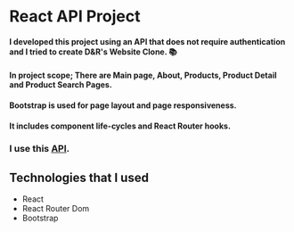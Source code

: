 # React API Project 

#### I developed this project using an API that does not require authentication and I tried to create D&R's Website Clone. 📚
#### In project scope; There are Main page, About, Products, Product Detail and Product Search Pages.
#### Bootstrap is used for page layout and page responsiveness.
#### It includes component life-cycles and React Router hooks.

### I use this [API](https://www.googleapis.com/books/v1/volumes?maxResults=10&orderBy=relevance&q=deneme/).

## Technologies that I used
- React
- React Router Dom
- Bootstrap

